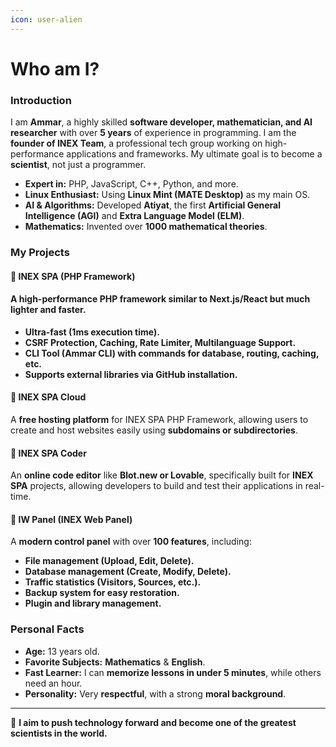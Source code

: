 ```yaml
---
icon: user-alien
---
```


# Who am I?

### Introduction

I am **Ammar**, a highly skilled **software developer, mathematician, and AI researcher** with over **5 years** of experience in programming. I am the **founder of INEX Team**, a professional tech group working on high-performance applications and frameworks. My ultimate goal is to become a **scientist**, not just a programmer.

* **Expert in:** PHP, JavaScript, C++, Python, and more.
* **Linux Enthusiast:** Using **Linux Mint (MATE Desktop)** as my main OS.
* **AI & Algorithms:** Developed **Atiyat**, the first **Artificial General Intelligence (AGI)** and **Extra Language Model (ELM)**.
* **Mathematics:** Invented over **1000 mathematical theories**.

### My Projects

#### 🔹 INEX SPA (PHP Framework)

#### A **high-performance PHP framework** similar to **Next.js/React** but much **lighter and faster**.

* **Ultra-fast (1ms execution time).**
* **CSRF Protection, Caching, Rate Limiter, Multilanguage Support.**
* **CLI Tool (Ammar CLI) with commands for database, routing, caching, etc.**
* **Supports external libraries via GitHub installation.**

#### 🔹 INEX SPA Cloud

A **free hosting platform** for INEX SPA PHP Framework, allowing users to create and host websites easily using **subdomains or subdirectories**.

#### 🔹 INEX SPA Coder

An **online code editor** like **Blot.new or Lovable**, specifically built for **INEX SPA** projects, allowing developers to build and test their applications in real-time.

#### 🔹 IW Panel (INEX Web Panel)

A **modern control panel** with over **100 features**, including:

* **File management (Upload, Edit, Delete).**
* **Database management (Create, Modify, Delete).**
* **Traffic statistics (Visitors, Sources, etc.).**
* **Backup system for easy restoration.**
* **Plugin and library management.**

### Personal Facts

* **Age:** 13 years old.
* **Favorite Subjects:** **Mathematics** & **English**.
* **Fast Learner:** I can **memorize lessons in under 5 minutes**, while others need an hour.
* **Personality:** Very **respectful**, with a strong **moral background**.

***

🚀 **I aim to push technology forward and become one of the greatest scientists in the world.**
